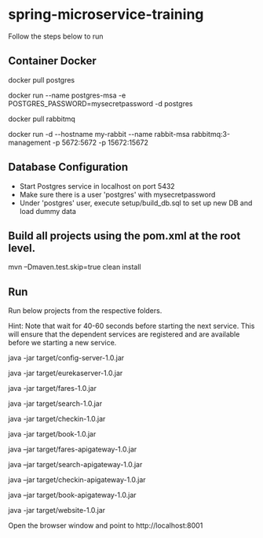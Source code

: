 # spring-microservice-training

Follow the steps below to run

Container Docker 
----------------------------------------------
docker pull postgres

docker run --name postgres-msa -e POSTGRES_PASSWORD=mysecretpassword -d postgres

docker pull rabbitmq

docker run -d --hostname my-rabbit --name rabbit-msa rabbitmq:3-management -p 5672:5672 -p 15672:15672

Database Configuration
----------------------------------------------
- Start Postgres service in localhost on port 5432
- Make sure there is a user 'postgres' with mysecretpassword
- Under 'postgres' user, execute setup/build_db.sql to set up new DB and load dummy data

Build all projects using the pom.xml at the root level. 
-------------------------------------------------
mvn –Dmaven.test.skip=true clean install 

Run 
-------------------------------------------
Run below projects from the respective folders. 

Hint: Note that wait for 40-60 seconds before starting the next service. This will ensure that the dependent services are registered and are available before we starting a new service.

java -jar target/config-server-1.0.jar

java -jar target/eurekaserver-1.0.jar

java -jar target/fares-1.0.jar

java -jar target/search-1.0.jar

java -jar target/checkin-1.0.jar

java -jar target/book-1.0.jar

java –jar target/fares-apigateway-1.0.jar

java –jar target/search-apigateway-1.0.jar

java –jar target/checkin-apigateway-1.0.jar

java –jar target/book-apigateway-1.0.jar

java -jar target/website-1.0.jar

Open the browser window and point to http://localhost:8001
